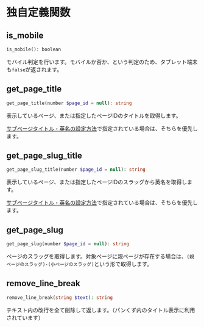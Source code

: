 # 独自定義関数

## is_mobile

```php
is_mobile(): boolean
```

モバイル判定を行います。モバイルか否か、という判定のため、タブレット端末も`false`が返されます。


## get_page_title

```php
get_page_title(number $page_id = null): string
```

表示しているページ、または指定したページIDのタイトルを取得します。

[サブページタイトル・英名の設定方法](/ja/wordpress/howto/title.md)で指定されている場合は、そちらを優先します。


## get_page_slug_title

```php
get_page_slug_title(number $page_id = null): string
```

表示しているページ、または指定したページIDのスラッグから英名を取得します。

[サブページタイトル・英名の設定方法](/ja/wordpress/howto/title.md)で指定されている場合は、そちらを優先します。


## get_page_slug

```php
get_page_slug(number $page_id = null): string
```

ページのスラッグを取得します。対象ページに親ページが存在する場合は、`(親ページのスラッグ)-(小ページのスラッグ)`という形で取得します。


## remove_line_break

```php
remove_line_break(string $text): string
```

テキスト内の改行を全て削除して返します。（パンくず内のタイトル表示に利用されています）